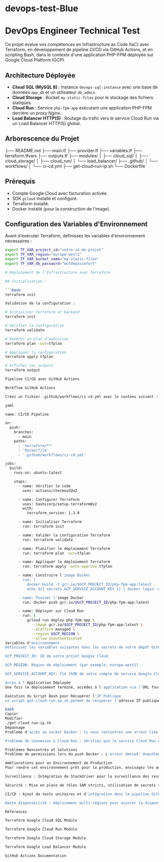 # devops-test-Blue
# DevOps Engineer Technical Test

Ce projet évalue vos compétences en Infrastructure as Code (IaC) avec Terraform, en développement de pipeline CI/CD via GitHub Actions, et en scripting Bash, dans le contexte d'une application PHP-FPM déployée sur Google Cloud Platform (GCP).

## Architecture Déployée

- **Cloud SQL (MySQL 8)** : Instance `devops-sql-instance` avec une base de données `app_db` et un utilisateur `db_admin`.
- **Cloud Storage** : Bucket `my-static-files` pour le stockage des fichiers statiques.
- **Cloud Run** : Service `php-fpm-app` exécutant une application PHP-FPM derrière un proxy Nginx.
- **Load Balancer HTTP(S)** : Routage du trafic vers le service Cloud Run via un Load Balancer HTTP(S) global.

## Arborescence du Projet

├── README.md
├── main.tf
├── provider.tf
├── variables.tf
├── terraform.tfvars
├── outputs.tf
├── modules/
│ ├── cloud_sql/
│ ├── cloud_storage/
│ ├── cloud_run/
│ └── load_balancer/
├── .github/
│ └── workflows/
│ └── ci-cd.yml
├── get-cloud-run-ip.sh
└── Dockerfile


## Prérequis

- Compte Google Cloud avec facturation activée.
- SDK `gcloud` installé et configuré.
- Terraform installé.
- Docker installé (pour la construction de l'image).

## Configuration des Variables d'Environnement

Avant d'exécuter Terraform, définissez les variables d'environnement nécessaires :

```bash
export TF_VAR_project_id="votre-id-de-projet"
export TF_VAR_region="europe-west1"
export TF_VAR_bucket_name="my-static-files"
export TF_VAR_db_password="motdepassefort"

# Déploiement de l'Infrastructure avec Terraform

## Initialisation :

```bash
terraform init

Validation de la configuration :

# Initialiser Terraform et backend
terraform init

# Vérifier la configuration
terraform validate

# Générer un plan d’exécution
terraform plan -out=tfplan

# Appliquer la configuration
terraform apply tfplan

# Afficher les outputs
terraform output

Pipeline CI/CD avec GitHub Actions

Workflow GitHub Actions

Créez un fichier .github/workflows/ci-cd.yml avec le contenu suivant :

yaml

name: CI/CD Pipeline

on:
  push:
    branches:
      - main
    paths:
      - 'terraform/**'
      - 'Dockerfile'
      - '.github/workflows/ci-cd.yml'

jobs:
  build:
    runs-on: ubuntu-latest

    steps:
      - name: Vérifier le code
        uses: actions/checkout@v2

      - name: Configurer Terraform
        uses: hashicorp/setup-terraform@v2
        with:
          terraform_version: 1.3.0

      - name: Initialiser Terraform
        run: terraform init

      - name: Valider la configuration Terraform
        run: terraform validate

      - name: Planifier le déploiement Terraform
        run: terraform plan -out=tfplan

      - name: Appliquer le déploiement Terraform
        run: terraform apply -auto-approve tfplan

      - name: Construire l'image Docker
        run: |
          docker build -t gcr.io/$GCP_PROJECT_ID/php-fpm-app:latest .
          echo ${{ secrets.GCP_SERVICE_ACCOUNT_KEY }} | docker login -u _json_key --password-stdin https://gcr.io

      - name: Pousser l'image Docker
        run: docker push gcr.io/$GCP_PROJECT_ID/php-fpm-app:latest

      - name: Déployer sur Cloud Run
        run: |
          gcloud run deploy php-fpm-app \
            --image gcr.io/$GCP_PROJECT_ID/php-fpm-app:latest \
            --platform managed \
            --region $GCP_REGION \
            --allow-unauthenticated
Variables d'environnement
Définissez les variables suivantes dans les secrets de votre dépôt GitHub :

GCP_PROJECT_ID: ID de votre projet Google Cloud.

GCP_REGION: Région de déploiement (par exemple, europe-west1).

GCP_SERVICE_ACCOUNT_KEY: Clé JSON de votre compte de service Google Cloud.

Accès à l'Application Déployée
Une fois le déploiement terminé, accédez à l'application via l'URL fournie dans les outputs Terraform.

Exécution du Script Bash pour Récupérer l'IP Publique
Le script get-cloud-run-ip.sh permet de récupérer l'adresse IP publique du service Cloud Run :

bash
Copier
Modifier
./get-cloud-run-ip.sh
Dépannage
Problème d'accès au socket Docker : Si vous rencontrez une erreur liée au socket Docker, assurez-vous que votre utilisateur a les permissions appropriées ou exécutez les commandes Docker avec sudo.

Problème de connexion à Cloud Run : Vérifiez que le service Cloud Run est correctement déployé et que les règles de pare-feu permettent l'accès.

Problèmes Rencontrés et Solutions
Problème de permissions lors du push Docker : L'erreur denied: Unauthenticated request indique un problème d'authentification. Assurez-vous que vous êtes connecté à Google Cloud avec les bonnes permissions et que Docker est configuré pour utiliser les identifiants appropriés.

Améliorations pour un Environnement de Production
Pour rendre cet environnement prêt pour la production, envisagez les améliorations suivantes :

Surveillance : Intégration de Stackdriver pour la surveillance des ressources et des logs.

Sécurité : Mise en place de rôles IAM stricts, utilisation de secrets via Secret Manager, et configuration de Cloud Armor pour la protection DDoS.

CI/CD : Ajout de tests unitaires et d'intégration dans le pipeline GitHub Actions, et utilisation de Cloud Build pour la construction des images Docker.

Haute disponibilité : Déploiement multi-régions pour assurer la disponibilité continue de l'application.

Références

Terraform Google Cloud SQL Module

Terraform Google Cloud Run Module

Terraform Google Cloud Storage Module

Terraform Google Load Balancer Module

GitHub Actions Documentation
